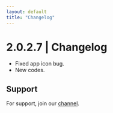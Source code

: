 ```yaml
---
layout: default
title: "Changelog"
---
```


# 2.0.2.7 | Changelog

- Fixed app icon bug.
- New codes.

## Support

For support, join our [channel](https://discord.gg/vjtPaHrFgb).